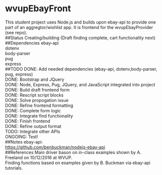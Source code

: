# wvupEbayFront
This student project uses Node.js and builds upon ebay-api to provide one part of an aggregtor/wishlist app.
It is frontend for the wvupEbayProvider (see repo).<br />
##Status
Creating/building (Draft finding complete, cart functionality next)<br />
##Dependencies
ebay-api<br />
dotenv<br />
body-parser<br />
pug<br />
express<br />
##TODO
DONE: Add needed dependencies (ebay-api, dotenv,body-parser, pug, express)<br />
DONE: Bootstrap and JQuery<br />
DONE: Node, Express, Pug, JQuery, and JavaScript integrated into project<br />
DONE: Build draft frontend form<br />
DONE: Rescript script blocks<br />
DONE: Solve propogation issue<br />
DONE: Refine frontend formatting<br />
DONE: Complete form logic<br />
DONE: Integrate find functionality<br />
DONE: Finish  frontend<br />
DONE: Refine output format<br />
TODO: Integrate other APIs<br />
ONGOING: Test!<br />
##Notes
ebay-api:<br />
https://github.com/benbuckman/nodejs-ebay-api<br />
##References
Main driver bason on in-class examples shown by A. Freeland on 10/12/2016 at WVUP.<br />
Finding functions based on examples given by B. Buckman via ebay-api tutorials.<br />